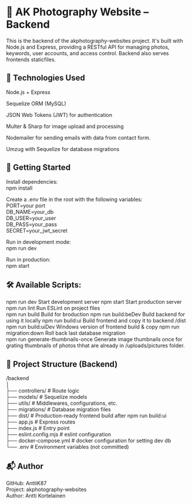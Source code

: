# 📸 AK Photography Website – Backend

This is the backend of the akphotography-websites project. It's built with Node.js and Express, providing a RESTful API for managing photos, keywords, user accounts, and access control. Backend also serves frontends staticfiles.

## 🔧 Technologies Used

Node.js + Express

Sequelize ORM (MySQL)

JSON Web Tokens (JWT) for authentication

Multer & Sharp for image upload and processing

Nodemailer for sending emails with data from contact form.

Umzug with Sequelize for database migrations

## 🚀 Getting Started

Install dependencies:  
npm install

Create a .env file in the root with the following variables:  
PORT=your port  
DB_NAME=your_db  
DB_USER=your_user  
DB_PASS=your_pass  
SECRET=your_jwt_secret

Run in development mode:  
npm run dev

Run in production:  
npm start

## 🛠 Available Scripts:

npm run dev Start development server
npm start Start production server  
npm run lint Run ESLint on project files  
npm run build Build for broduction
npm run build:beDev Build backend for using it locally
npm run build:ui Build frontend and copy it to backend /dist  
npm run build:uiDev Windows version of frontend build & copy
npm run migration:down Roll back last database migration  
npm run generate-thumbnails-once Generate image thumbnails once for grating thumbnails of photos thhat are already in /uploads/pictures folder.

## 📁 Project Structure (Backend)

/backend  
│  
├── controllers/ # Route logic  
├── models/ # Sequelize models  
├── utils/ # Middlewares, configurations, etc.  
├── migrations/ # Database migration files  
├── dist/ # Production-ready frontend build after npm run build:ui  
├── app.js # Express routes  
├── index.js # Entry point  
├── eslint.config.mjs # eslint configuration  
├── docker-compose.yml # docker configuration for setting dev db  
└── .env # Environment variables (not committed)

## 📬 Author

GitHub: AnttiK87  
Project: akphotography-websites  
Author: Antti Kortelainen
